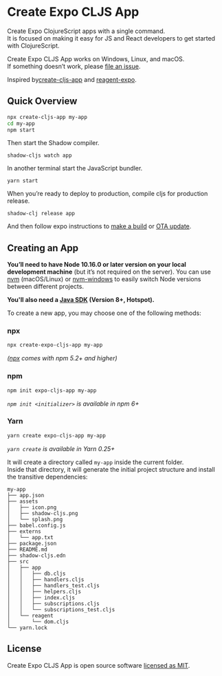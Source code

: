 # Create Expo CLJS App


Create Expo ClojureScript apps with a single command.<br>
It is focused on making it easy for JS and React developers to get started with ClojureScript.

Create Expo CLJS App works on Windows, Linux, and macOS.<br>
If something doesn’t work, please [file an issue](https://github.com/jgoodhcg/create-expo-cljs-app/issues/new).<br>

Inspired by[create-cljs-app](https://github.com/filipesilva/create-cljs-app) and [reagent-expo](https://github.com/thheller/reagent-expo).

## Quick Overview

```sh
npx create-cljs-app my-app
cd my-app
npm start
```

Then start the Shadow compiler.
```
shadow-cljs watch app
```
In another terminal start the JavaScript bundler.
```
yarn start
```

When you’re ready to deploy to production, compile cljs for production release.
```
shadow-clj release app
```
And then follow expo instructions to [make a build](https://docs.expo.io/versions/latest/distribution/building-standalone-apps/) or [OTA update](https://docs.expo.io/versions/latest/guides/configuring-ota-updates/).

## Creating an App

**You’ll need to have Node 10.16.0 or later version on your local development machine** (but it’s not required on the server). You can use [nvm](https://github.com/creationix/nvm#installation) (macOS/Linux) or [nvm-windows](https://github.com/coreybutler/nvm-windows#node-version-manager-nvm-for-windows) to easily switch Node versions between different projects.

**You'll also need a [Java SDK](https://adoptopenjdk.net/) (Version 8+, Hotspot).**

To create a new app, you may choose one of the following methods:

### npx

```sh
npx create-expo-cljs-app my-app
```
_([npx](https://medium.com/@maybekatz/introducing-npx-an-npm-package-runner-55f7d4bd282b) comes with npm 5.2+ and higher)_

### npm

```sh
npm init expo-cljs-app my-app
```

_`npm init <initializer>` is available in npm 6+_

### Yarn

```sh
yarn create expo-cljs-app my-app
```

_`yarn create` is available in Yarn 0.25+_

It will create a directory called `my-app` inside the current folder.<br>
Inside that directory, it will generate the initial project structure and install the transitive dependencies:

```
my-app
├── app.json
├── assets
│   ├── icon.png
│   ├── shadow-cljs.png
│   └── splash.png
├── babel.config.js
├── externs
│   └── app.txt
├── package.json
├── README.md
├── shadow-cljs.edn
├── src
│   ├── app
│   │   ├── db.cljs
│   │   ├── handlers.cljs
│   │   ├── handlers_test.cljs
│   │   ├── helpers.cljs
│   │   ├── index.cljs
│   │   ├── subscriptions.cljs
│   │   └── subscriptions_test.cljs
│   └── reagent
│       └── dom.cljs
└── yarn.lock
```

## License

Create Expo CLJS App is open source software [licensed as MIT](https://github.com/jgoodhcg/create-expo-cljs-app/blob/master/LICENSE.md).
